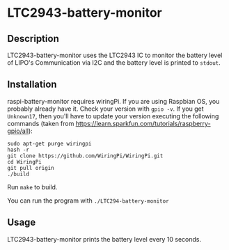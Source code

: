 # LTC2943-battery-monitor

## Description

LTC2943-battery-monitor uses the LTC2943 IC to monitor the battery level of LIPO's
Communication via I2C and the battery level is printed to `stdout`.

## Installation

raspi-battery-monitor requires wiringPi. If you are using Raspbian OS, you probably already have it.
Check your version with `gpio -v`. If you get `Unknown17`, then you'll have to update your version executing 
the following commands (taken from https://learn.sparkfun.com/tutorials/raspberry-gpio/all):

```
sudo apt-get purge wiringpi
hash -r
git clone https://github.com/WiringPi/WiringPi.git
cd WiringPi
git pull origin
./build
```

Run `make` to build.


You can run the program with `./LTC294-battery-monitor`

## Usage

LTC2943-battery-monitor prints the battery level every 10 seconds.
